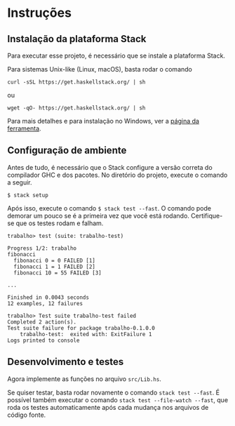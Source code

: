# Instruções

## Instalação da plataforma Stack

Para executar esse projeto, é necessário que se instale a plataforma
Stack.

Para sistemas Unix-like (Linux, macOS), basta rodar o comando

```
curl -sSL https://get.haskellstack.org/ | sh
```

ou

```
wget -qO- https://get.haskellstack.org/ | sh
```

Para mais detalhes e para instalação no Windows, ver a [página da ferramenta](https://docs.haskellstack.org/en/stable/README/).

## Configuração de ambiente

Antes de tudo, é necessário que o Stack configure a versão correta
do compilador GHC e dos pacotes.
No diretório do projeto, execute o comando a seguir.

```
$ stack setup
```

Após isso, execute o comando `$ stack test --fast`.
O comando pode demorar um pouco se é a primeira vez que você está
rodando.
Certifique-se que os testes rodam e falham.

```
trabalho> test (suite: trabalho-test)

Progress 1/2: trabalho
fibonacci
  fibonacci 0 = 0 FAILED [1]
  fibonacci 1 = 1 FAILED [2]
  fibonacci 10 = 55 FAILED [3]

...

Finished in 0.0043 seconds
12 examples, 12 failures

trabalho> Test suite trabalho-test failed
Completed 2 action(s).
Test suite failure for package trabalho-0.1.0.0
    trabalho-test:  exited with: ExitFailure 1
Logs printed to console
```

## Desenvolvimento e testes

Agora implemente as funções no arquivo `src/Lib.hs`.

Se quiser testar, basta rodar novamente o comando
`stack test --fast`.
É possível também executar o comando `stack test --file-watch --fast`,
que roda os testes automaticamente após cada mudança nos arquivos
de código fonte.


